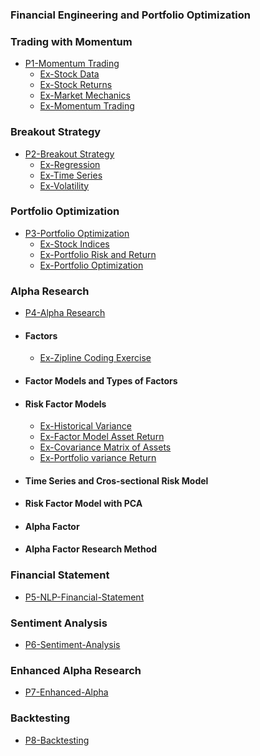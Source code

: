 
### Financial Engineering and Portfolio Optimization

### Trading with Momentum

- [P1-Momentum Trading](https://hotstocks.github.io/quant/P1-Momentum-Trading)
  - [Ex-Stock Data](https://nbviewer.org/github/hotstocks/quant/blob/main/P1-Momentum-Trading/stock_data/stock_data.ipynb)
  - [Ex-Stock Returns](https://nbviewer.org/github/hotstocks/quant/blob/main/P1-Momentum-Trading/stock_returns/calculate_returns.ipynb)
  - [Ex-Market Mechanics](https://nbviewer.org/github/hotstocks/quant/blob/main/P1-Momentum-Trading/market_mechanics/resample_data.ipynb)
  - [Ex-Momentum Trading](https://nbviewer.org/github/hotstocks/quant/blob/main/P1-Momentum-Trading/momentum_trading/top_and_bottom_performing.ipynb)



### Breakout Strategy
- [P2-Breakout Strategy](https://hotstocks.github.io/quant/P2-Breakout-Strategy)
  - [Ex-Regression](https://nbviewer.org/github/hotstocks/quant/blob/main/P2-Breakout-Strategy/regression/regression.ipynb)
  - [Ex-Time Series](https://nbviewer.org/github/hotstocks/quant/blob/main/P2-Breakout-Strategy/time_serie_modeling/autoregression_quiz.ipynb)
  - [Ex-Volatility](https://nbviewer.org/github/hotstocks/quant/blob/main/P2-Breakout-Strategy/volatility/rolling_windows.ipynb)
  

### Portfolio Optimization
- [P3-Portfolio Optimization](https://hotstocks.github.io/quant/P3-Portfolio-Optimization)
  - [Ex-Stock Indices](https://nbviewer.org/github/hotstocks/quant/blob/main/P3-Portfolio-Optimization/stocks_indices_funds/cumsum_and_cumprod.ipynb)
  - [Ex-Portfolio Risk and Return](https://nbviewer.org/github/hotstocks/quant/blob/main/P3-Portfolio-Optimization/portfolio_risk_return/m3l4_covariance.ipynb)
  - [Ex-Portfolio Optimization](https://nbviewer.org/github/hotstocks/quant/blob/main/P3-Portfolio-Optimization/portfolio_optimization/m3l4_cvxpy_advanced.ipynb)


### Alpha Research
- [P4-Alpha Research](https://hotstocks.github.io/quant/P4-Alpha-Research)
- #### Factors
  -  [Ex-Zipline Coding Exercise](https://nbviewer.org/github/hotstocks/quant/blob/main/P4-Alpha-Research/factors/zipline_coding_exercises.ipynb)
- #### Factor Models and Types of Factors
- #### Risk Factor Models
  - [Ex-Historical Variance](https://nbviewer.org/github/hotstocks/quant/blob/main/P4-Alpha-Research/risk_factor_models/historical_variance.ipynb)
  - [Ex-Factor Model Asset Return](https://nbviewer.org/github/hotstocks/quant/blob/main/P4-Alpha-Research/risk_factor_models/factor_model_asset_return.ipynb)
  - [Ex-Covariance Matrix of Assets](https://nbviewer.org/github/hotstocks/quant/blob/main/P4-Alpha-Research/risk_factor_models/covariance_matrix_assets.ipynb)
  - [Ex-Portfolio variance Return](https://nbviewer.org/github/hotstocks/quant/blob/main/P4-Alpha-Research/risk_factor_models/factor_model_portfolio_return.ipynb)
  
- #### Time Series and Cros-sectional Risk Model
- #### Risk Factor Model with PCA
- #### Alpha Factor
- #### Alpha Factor Research Method


### Financial Statement
- [P5-NLP-Financial-Statement](https://hotstocks.github.io/quant/P5-NLP-Financial-Statement)

### Sentiment Analysis
- [P6-Sentiment-Analysis](https://hotstocks.github.io/quant/P6-Sentiment-Analysis)

### Enhanced Alpha Research
- [P7-Enhanced-Alpha](https://hotstocks.github.io/quant/P7-Enhanced-Alpha)

### Backtesting
- [P8-Backtesting](https://hotstocks.github.io/quant/P8-Backtesting)



